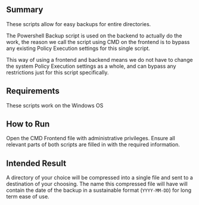 ## Summary
These scripts allow for easy backups for entire directories. 

The Powershell Backup script is used on the backend to actually do the work, the reason we call the script using CMD on the frontend is to bypass any existing Policy Execution settings for this single script.

This way of using a frontend and backend means we do not have to change the system Policy Execution settings as a whole, and can bypass any restrictions just for this script specifically.

## Requirements
These scripts work on the Windows OS

## How to Run
Open the CMD Frontend file with administrative privileges. Ensure all relevant parts of both scripts are filled in with the required information. 

## Intended Result
A directory of your choice will be compressed into a single file and sent to a destination of your choosing. The name this compressed file will have will contain the date of the backup in a sustainable format (`YYYY-MM-DD`) for long term ease of use.
